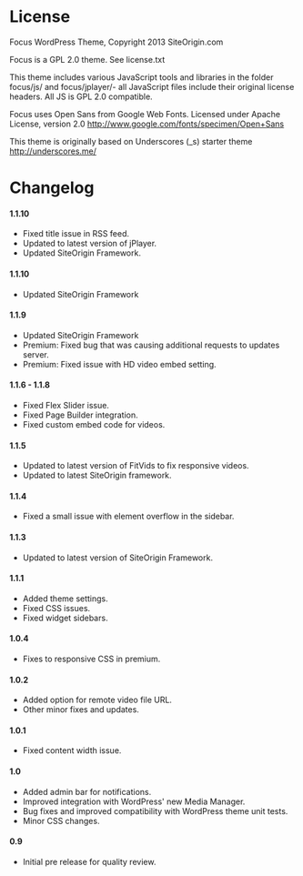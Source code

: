 License
=============

Focus WordPress Theme, Copyright 2013 SiteOrigin.com

Focus is a GPL 2.0 theme. See license.txt

This theme includes various JavaScript tools and libraries in the folder focus/js/ and focus/jplayer/- all JavaScript files include their original license headers. All JS is GPL 2.0 compatible.

Focus uses Open Sans from Google Web Fonts. Licensed under Apache License, version 2.0 http://www.google.com/fonts/specimen/Open+Sans

This theme is originally based on Underscores (_s) starter theme http://underscores.me/

Changelog
=============

#### 1.1.10
* Fixed title issue in RSS feed.
* Updated to latest version of jPlayer.
* Updated SiteOrigin Framework.

#### 1.1.10
* Updated SiteOrigin Framework

#### 1.1.9
* Updated SiteOrigin Framework
* Premium: Fixed bug that was causing additional requests to updates server.
* Premium: Fixed issue with HD video embed setting.

#### 1.1.6 - 1.1.8
* Fixed Flex Slider issue.
* Fixed Page Builder integration.
* Fixed custom embed code for videos.

#### 1.1.5
* Updated to latest version of FitVids to fix responsive videos.
* Updated to latest SiteOrigin framework.

#### 1.1.4
* Fixed a small issue with element overflow in the sidebar.

#### 1.1.3
* Updated to latest version of SiteOrigin Framework.

#### 1.1.1
* Added theme settings.
* Fixed CSS issues.
* Fixed widget sidebars.

#### 1.0.4
* Fixes to responsive CSS in premium.

#### 1.0.2
* Added option for remote video file URL.
* Other minor fixes and updates.

#### 1.0.1
* Fixed content width issue.

#### 1.0
* Added admin bar for notifications.
* Improved integration with WordPress' new Media Manager.
* Bug fixes and improved compatibility with WordPress theme unit tests.
* Minor CSS changes.

#### 0.9
* Initial pre release for quality review.